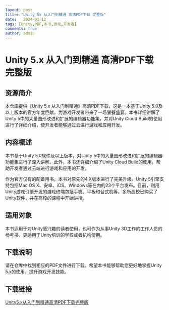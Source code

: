 ```yaml
---
layout: post
title: "Unity 5x 从入门到精通 高清PDF下载 完整版"
date:   2024-01-12
tags: [Unity,PDF,本书,游戏,开发者]
comments: true
author: admin
---
```

# Unity 5.x 从入门到精通 高清PDF下载 完整版

## 资源简介

本仓库提供《Unity 5.x 从入门到精通》高清PDF下载，这是一本基于Unity 5.0及以上版本的官方年度巨献，为游戏开发者带来了一场饕餮盛宴。本书详细讲解了Unity 5中的大量图形改进和扩展的编辑器功能集，并对Unity Cloud Build的使用进行了详细介绍，使开发者能够通过云进行游戏和应用开发。

## 内容概述

本书基于Unity 5.0软件及以上版本，对Unity 5中的大量图形改进和扩展的编辑器功能集进行了深入讲解。此外，本书还详细介绍了Unity Cloud Build的使用，帮助开发者通过云端进行游戏和应用的开发。

作为官方仅有的配备用书，本书对原先的4.X版本进行了完美升级。Unity 5引擎支持包括Mac OS X、安卓、iOS、Windows等在内的23个平台发布。目前，利用Unity游戏引擎开发的游戏终端包括手机、平板和台式机等。多所高校已购买了Unity软件，并在高校的课程中开始讲授。

## 适用对象

本书适用于对Unity感兴趣的读者使用，也可作为从事Unity 3D工作的工作人员的参考书，更适用于Unity培训的学校或者机构使用。

## 下载说明

请在仓库中找到相应的PDF文件进行下载。希望本书能够帮助您更好地掌握Unity 5.x的使用，提升游戏开发技能。

## 下载链接

[Unity5.x从入门到精通高清PDF下载完整版](https://pan.quark.cn/s/7880dfc66157)